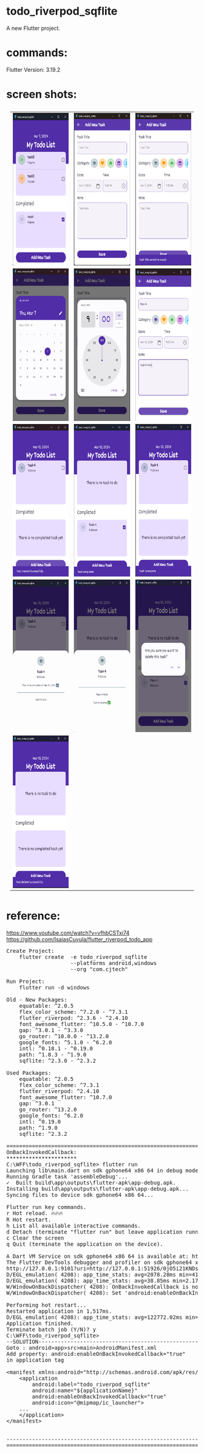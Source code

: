# todo_riverpod_sqflite

A new Flutter project.

# commands:
Flutter Version:  3.19.2

# screen shots:
<table style="padding:10px">
  <tr>
    <td> 
        <img src="./screen_shots/1.png" alt="1" width = 250px height = 400px >
    </td>    
    <td>
        <img src="./screen_shots/2.png" alt="2" width = 250px height = 400px>
    </td>
    <td>
        <img src="./screen_shots/3.png" alt="3" width = 250px height = 400px>
    </td>
  </tr>
  <tr>
    <td> 
        <img src="./screen_shots/4.png" alt="4" width = 250px height = 400px>
    </td>    
    <td>
        <img src="./screen_shots/5.png" alt="5" width = 250px height = 400px>
    </td>
    <td>
        <img src="./screen_shots/6.png" alt="6" width = 250px height = 400px>
    </td>
  </tr>
  <tr>
    <td> 
        <img src="./screen_shots/7.png" alt="7" width = 250px height = 400px>
    </td>    
    <td>
        <img src="./screen_shots/8.png" alt="8" width = 250px height = 400px>
    </td>
    <td>
        <img src="./screen_shots/9.png" alt="9" width = 250px height = 400px>
    </td>
  </tr>
  <tr>
    <td> 
        <img src="./screen_shots/10.png" alt="10" width = 250px height = 400px>
    </td>    
    <td>
        <img src="./screen_shots/11.png" alt="11" width = 250px height = 400px>
    </td>
    <td>
        <img src="./screen_shots/12.png" alt="12" width = 250px height = 400px>
    </td>
  </tr>
  <tr>
    <td> 
        <img src="./screen_shots/13.png" alt="13" width = 250px height = 400px>
    </td>    
  </tr>
</table>

# reference:
https://www.youtube.com/watch?v=vfhbCSTxi74
https://github.com/IsaiasCuvula/flutter_riverpod_todo_app

<pre>
Create Project:
    flutter create  -e todo_riverpod_sqflite 
                    --platforms android,windows 
                    --org "com.cjtech"

Run Project:
    flutter run -d windows

Old - New Packages:
    equatable: ^2.0.5
    flex_color_scheme: ^7.2.0 - ^7.3.1
    flutter_riverpod: ^2.3.6 - ^2.4.10
    font_awesome_flutter: ^10.5.0 - ^10.7.0
    gap: ^3.0.1 - ^3.3.0
    go_router: ^10.0.0 - ^13.2.0
    google_fonts: ^5.1.0 - ^6.2.0
    intl: ^0.18.1 - ^0.19.0
    path: ^1.8.3 - ^1.9.0
    sqflite: ^2.3.0 - ^2.3.2

Used Packages:
    equatable: ^2.0.5
    flex_color_scheme: ^7.3.1
    flutter_riverpod: ^2.4.10
    font_awesome_flutter: ^10.7.0
    gap: ^3.0.1
    go_router: ^13.2.0
    google_fonts: ^6.2.0
    intl: ^0.19.0
    path: ^1.9.0
    sqflite: ^2.3.2    
  
=========================================================================
OnBackInvokedCallback:
**********************
C:\WFF\todo_riverpod_sqflite> flutter run
Launching lib\main.dart on sdk gphone64 x86 64 in debug mode...
Running Gradle task 'assembleDebug'...                              9.2s
✓  Built build\app\outputs\flutter-apk\app-debug.apk.
Installing build\app\outputs\flutter-apk\app-debug.apk...        1,165ms
Syncing files to device sdk gphone64 x86 64...                     152ms

Flutter run key commands.
r Hot reload. 🔥🔥🔥
R Hot restart.
h List all available interactive commands.
d Detach (terminate "flutter run" but leave application running).
c Clear the screen
q Quit (terminate the application on the device).

A Dart VM Service on sdk gphone64 x86 64 is available at: http://127.0.0.1:51926/0jO5i21KNDs=/
The Flutter DevTools debugger and profiler on sdk gphone64 x86 64 is available at:
http://127.0.0.1:9101?uri=http://127.0.0.1:51926/0jO5i21KNDs=/
D/EGL_emulation( 4208): app_time_stats: avg=2078.28ms min=41.82ms max=4114.73ms count=2
D/EGL_emulation( 4208): app_time_stats: avg=38.85ms min=2.17ms max=1085.22ms count=33
W/WindowOnBackDispatcher( 4208): OnBackInvokedCallback is not enabled for the application.
W/WindowOnBackDispatcher( 4208): Set 'android:enableOnBackInvokedCallback="true"' in the application manifest.

Performing hot restart...
Restarted application in 1,517ms.
D/EGL_emulation( 4208): app_time_stats: avg=122772.02ms min=117.28ms max=245426.75ms count=2
Application finished.
Terminate batch job (Y/N)? y
C:\WFF\todo_riverpod_sqflite>
--SOLUTION-------------------------------------------------------------
Goto : android>app>src>main>AndroidManifest.xml
Add property: android:enableOnBackInvokedCallback="true" 
in application tag

&lt;manifest xmlns:android="http://schemas.android.com/apk/res/android"&gt;
    &lt;application
        android:label="todo_riverpod_sqflite"
        android:name="${applicationName}"
        android:enableOnBackInvokedCallback="true"
        android:icon="@mipmap/ic_launcher"&gt;
    ...
    &lt;/application&gt;
&lt;/manifest&gt;    


-------------------------------------------------------------------------        
=========================================================================
</pre>